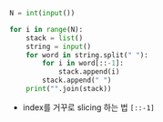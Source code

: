 ```python
N = int(input())

for i in range(N):
    stack = list()
    string = input()
    for word in string.split(" "):
        for i in word[::-1]:
            stack.append(i)
        stack.append(" ")
    print("".join(stack))
```

- index를 거꾸로 slicing 하는 법 `[::-1]`